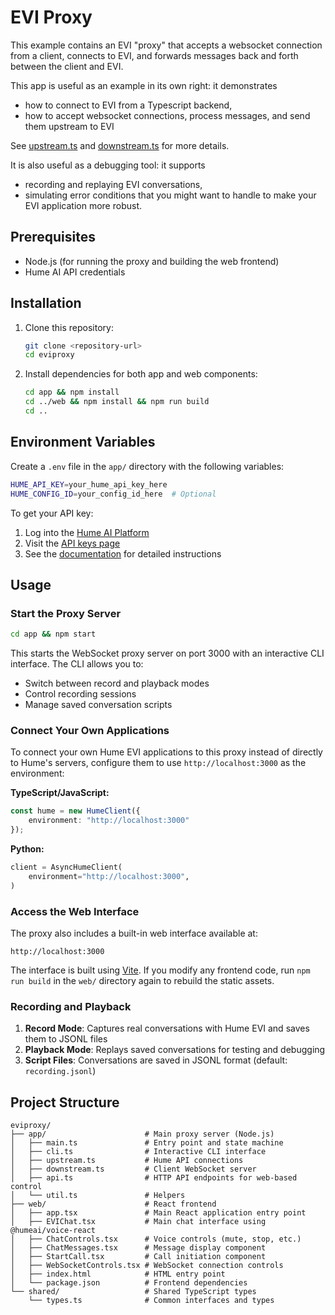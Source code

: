 # EVI Proxy

This example contains an EVI "proxy" that accepts a websocket connection from a client, connects to EVI, and forwards messages back and forth between the client and EVI.

This app is useful as an example in its own right: it demonstrates
  * how to connect to EVI from a Typescript backend,
  * how to accept websocket connections, process messages, and send them upstream to EVI

See [upstream.ts](app/upstream.ts) and [downstream.ts](app/downstream.ts) for more details.

It is also useful as a debugging tool: it supports
  * recording and replaying EVI conversations,
  * simulating error conditions that you might want to handle to make your EVI application more robust.

## Prerequisites

 - Node.js (for running the proxy and building the web frontend)
 - Hume AI API credentials

## Installation

1. Clone this repository:
   ```bash
   git clone <repository-url>
   cd eviproxy
   ```

2. Install dependencies for both app and web components:
   ```bash
   cd app && npm install
   cd ../web && npm install && npm run build
   cd ..
   ```

## Environment Variables

Create a `.env` file in the `app/` directory with the following variables:

```bash
HUME_API_KEY=your_hume_api_key_here
HUME_CONFIG_ID=your_config_id_here  # Optional
```

To get your API key:
1. Log into the [Hume AI Platform](https://platform.hume.ai/)
2. Visit the [API keys page](https://platform.hume.ai/settings/keys)
3. See the [documentation](https://dev.hume.ai/docs/introduction/api-key) for detailed instructions

## Usage

### Start the Proxy Server

```bash
cd app && npm start
```

This starts the WebSocket proxy server on port 3000 with an interactive CLI interface. The CLI allows you to:
- Switch between record and playback modes
- Control recording sessions
- Manage saved conversation scripts

### Connect Your Own Applications

To connect your own Hume EVI applications to this proxy instead of directly to Hume's servers, configure them to use `http://localhost:3000` as the environment:

**TypeScript/JavaScript:**
```typescript
const hume = new HumeClient({
    environment: "http://localhost:3000"
});
```

**Python:**
```python
client = AsyncHumeClient(
    environment="http://localhost:3000",
)
```

### Access the Web Interface

The proxy also includes a built-in web interface available at:
```
http://localhost:3000
```
The interface is built using [Vite](https://vitejs.dev). If you modify any
frontend code, run `npm run build` in the `web/` directory again to rebuild the
static assets.

### Recording and Playback

1. **Record Mode**: Captures real conversations with Hume EVI and saves them to JSONL files
2. **Playback Mode**: Replays saved conversations for testing and debugging
3. **Script Files**: Conversations are saved in JSONL format (default: `recording.jsonl`)

## Project Structure

```
eviproxy/
├── app/                      # Main proxy server (Node.js)
│   ├── main.ts               # Entry point and state machine
│   ├── cli.ts                # Interactive CLI interface
│   ├── upstream.ts           # Hume API connections
│   ├── downstream.ts         # Client WebSocket server
│   ├── api.ts                # HTTP API endpoints for web-based control
│   └── util.ts               # Helpers
├── web/                      # React frontend
│   ├── app.tsx               # Main React application entry point
│   ├── EVIChat.tsx           # Main chat interface using @humeai/voice-react
│   ├── ChatControls.tsx      # Voice controls (mute, stop, etc.)
│   ├── ChatMessages.tsx      # Message display component
│   ├── StartCall.tsx         # Call initiation component
│   ├── WebSocketControls.tsx # WebSocket connection controls
│   ├── index.html            # HTML entry point
│   └── package.json          # Frontend dependencies
└── shared/                   # Shared TypeScript types
    └── types.ts              # Common interfaces and types
```
